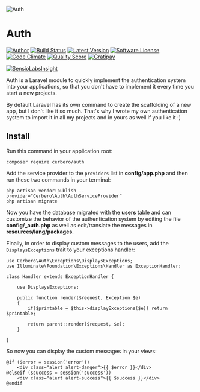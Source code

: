 ![](http://s17.postimg.org/wh7x5m5m3/1430033673_lock_mini.jpg "Auth")
# Auth

[![Author](http://img.shields.io/badge/author-@cerbero90-blue.svg?style=flat-square)](https://twitter.com/cerbero90)
[![Build Status](https://img.shields.io/travis/cerbero90/Auth/master.svg?style=flat-square)](https://travis-ci.org/cerbero90/auth)
[![Latest Version](https://img.shields.io/packagist/v/cerbero/Auth.svg?style=flat-square&label=release)](https://packagist.org/packages/cerbero/auth)
[![Software License](https://img.shields.io/badge/license-MIT-brightgreen.svg?style=flat-square)](LICENSE.md)
[![Code Climate](https://img.shields.io/codeclimate/github/cerbero90/Auth.svg?style=flat-square)](https://codeclimate.com/github/cerbero90/auth)
[![Quality Score](https://img.shields.io/scrutinizer/g/cerbero90/auth.svg?style=flat-square)](https://scrutinizer-ci.com/g/cerbero90/auth)
[![Gratipay](https://img.shields.io/gratipay/cerbero.svg?style=flat-square)](https://gratipay.com/cerbero/)

[![SensioLabsInsight](https://insight.sensiolabs.com/projects/56fd0fb9-29d9-423a-9cc9-60f00a1b3367/big.png)](https://insight.sensiolabs.com/projects/56fd0fb9-29d9-423a-9cc9-60f00a1b3367)

Auth is a Laravel module to quickly implement the authentication system into your applications, so that you don't have to implement it every time you start a new projects.

By default Laravel has its own command to create the scaffolding of a new app, but I don't like it so much. That's why I wrote my own authentication system to import it in all my projects and in yours as well if you like it :)

## Install

Run this command in your application root:

```
composer require cerbero/auth
```

Add the service provider to the `providers` list in **config/app.php** and then run these two commands in your terminal:

```
php artisan vendor:publish --provider="Cerbero\Auth\AuthServiceProvider”
php artisan migrate
```

Now you have the database migrated with the **users** table and can customize the behavior of the authentication system by editing the file **config/_auth.php** as well as edit/translate the messages in **resources/lang/packages**.

Finally, in order to display custom messages to the users, add the `DisplaysExceptions` trait to your exceptions handler:
```
use Cerbero\Auth\Exceptions\DisplaysExceptions;
use Illuminate\Foundation\Exceptions\Handler as ExceptionHandler;

class Handler extends ExceptionHandler {

	use DisplaysExceptions;

	public function render($request, Exception $e)
	{
		if($printable = $this->displayExceptions($e)) return $printable;

		return parent::render($request, $e);
	}

}
```
So now you can display the custom messages in your views:
```
@if ($error = session('error'))
	<div class="alert alert-danger">{{ $error }}</div>
@elseif ($success = session('success'))
	<div class="alert alert-success">{{ $success }}</div>
@endif
```
